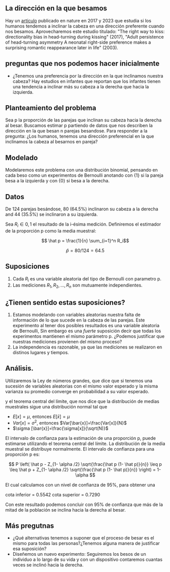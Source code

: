 ## La dirección en la que besamos

Hay un [artículo]([/guides/content/editing-an-existing-page](https://www.nature.com/articles/s41598-017-04942-9)) publicado en nature en 2017 y 2023 que estudia 
si los humanos tendemos a inclinar la cabeza en una dirección preferente cuando nos besamos. Aprovecharemos este estudio titulado: "The right way to kiss: directionality bias in head-turning during kissing" (2017), "Adult persistence of head-turning asymmetry A neonatal right-side preference makes a surprising romantic reappearance later in life" (2003).



## preguntas que nos podemos hacer inicialmente
- ¿Tenemos una preferencia por la dirección en la que inclinamos nuestra cabeza? Hay estudios en infantes que reportan que los infantes tienen una tendencia a inclinar más su cabeza a la derecha que hacia la izquierda.

## Planteamiento del problema
Sea p  la proporción de las parejas que inclinan su cabeza hacia la derecha al besar. Buscamos estimar p partiendo de datos que nos describen la dirección en la que besan n parejas besandose.
Para responder a la pregunta: ¿Los humanos, tenemos una dirección preferencial en la que inclinamos la cabeza al besarnos en pareja?

## Modelado
Modelaremos este problema con una distribución binomial, pensando en cada beso como un experimentos de Bernoulli anotando con {1} si la pareja besa a la izquierda y con {0} si besa a la derecha. 

## Datos
De 124 parejas besándose, 80 (64.5%) inclinaron su cabeza a la derecha and 44 (35.5%)
se inclinaron a su izquierda.

Sea $R_i \in {0,1}$ el resultado de la i-ésima medición. Definiremos el estimador de la proporción p como la media muestral:

$$  \hat p = \frac{1}{n}  \sum_{i=1}^n R_i$$

$$\hat p = 80/124 =64.5% $$


## Suposiciones
1. Cada $R_i$ es una variable aleatoria del tipo de Bernoulli con parametro p.
2. Las mediciones $R_1, R_2 ,...,R_n$ son mutuamente independientes.
## ¿Tienen sentido estas suposiciones?
1. Estamos modelando con variables aleatorias nuestra falta de información de lo que sucede en la cabeza de las parejas. Este experimento al tener dos posibles resultados es una variable aleatoria de Bernoulli, Sin embargo es una *fuerte* suposición decir que todas los experimentos mantienen el mismo parámetro p. ¿Podemos justificar que nuestras mediciones provienen del mismo proceso?
2. La independencia es razonable, ya que las mediciones se realizaron en distinos lugares y tiempos.


## Análisis.
Utilizaremos la Ley de números grandes, que dice que si tenemos una sucesión de variables aleatorias con el mismo valor esperado y la misma varianza su promedio converge en probabilidad a su valor esperado.

y el teorema central del límite, que nos dice que la distribución de medias muestrales sigue una distribución normal tal que

- $E[x] = \mu$, entonces $E[\bar{x}]=\mu$
- $Var[x] = \sigma^{2}$, entonces $Var[\bar{x}]=\frac{Var[x]}{N}$
- $\sigma [\bar{x}]=\frac{\sigma[x]}{\sqrt(N)}$ 

El intervalo de confianza para la estimación de una proporción p, puede estimarse utilizando el teorema central del límite. La distribución de la media muestral se distribuye normalmente. El intervalo de confianza para una proporción p es:

$$ P \left( \hat p - Z_{1- \alpha /2} \sqrt{\frac{\hat p (1- \hat p)}{n}} \leq p \leq \hat p + Z_{1- \alpha /2} \sqrt{\frac{\hat p (1- \hat p)}{n}} \right)  = 1-\alpha $$

El cual calculamos con un nivel de confianza de 95%, para obtener una

cota inferior = 0.5542
cota superior = 0.7290

Con este resultado podemos concluir con 95% de confianza que más de la mitad de la población se inclina hacia la derecha al besar.


## Más pregutnas
- ¿Qué alternativas tenemos a suponer que el proceso de besar es el mismo para todas las personas?¿Tenemos alguna manera de justificar esa suposición?
- Diseñemos un nuevo experimento: Seguiremos los besos de un individuo a lo largo de su vida y con un dispositivo contaremos cuantas veces se inclinó hacia la derecha.




